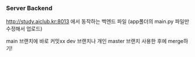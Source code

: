 ### Server Backend

http://study.aiclub.kr:8013 에서 동작하는 백엔드 파일 
(app폴더의 main.py 파일만 수정해서 업로드)


main 브랜치에 바로 커밋xx 
dev 브랜치나 개인 master 브랜치 사용한 후에 merge하기! 
